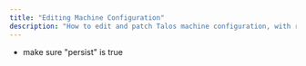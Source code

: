 ```yaml
---
title: "Editing Machine Configuration"
description: "How to edit and patch Talos machine configuration, with reboot, immediately and stage update on reboot."
---
```


* make sure "persist" is true
